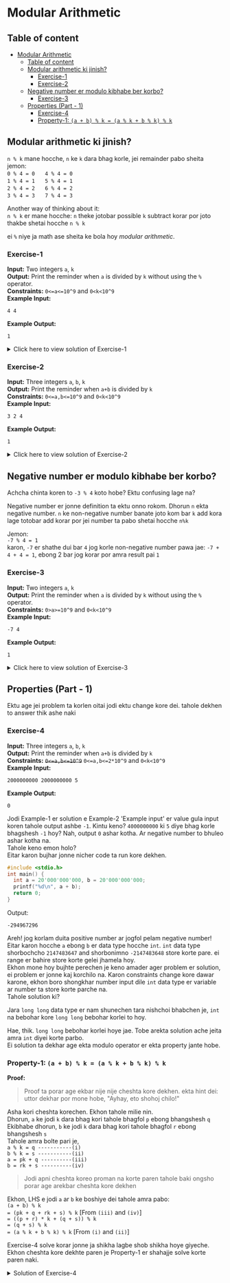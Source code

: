 # Modular Arithmetic

## Table of content
- [Modular Arithmetic](#modular-arithmetic)
  - [Table of content](#table-of-content)
  - [Modular arithmetic ki jinish?](#modular-arithmetic-ki-jinish)
    - [Exercise-1](#exercise-1)
    - [Exercise-2](#exercise-2)
  - [Negative number er modulo kibhabe ber korbo?](#negative-number-er-modulo-kibhabe-ber-korbo)
    - [Exercise-3](#exercise-3)
  - [Properties (Part - 1)](#properties-part---1)
    - [Exercise-4](#exercise-4)
    - [Property-1: `(a + b) % k = (a % k + b % k) % k`](#property-1-a--b--k--a--k--b--k--k)

## Modular arithmetic ki jinish?
`n % k` mane hocche, `n` ke `k` dara bhag korle, jei remainder pabo sheita\
jemon:\
`0 % 4 = 0` &nbsp;&nbsp;&nbsp;&nbsp;  `4 % 4 = 0`\
`1 % 4 = 1` &nbsp;&nbsp;&nbsp;&nbsp;  `5 % 4 = 1`\
`2 % 4 = 2` &nbsp;&nbsp;&nbsp;&nbsp;  `6 % 4 = 2`\
`3 % 4 = 3` &nbsp;&nbsp;&nbsp;&nbsp;  `7 % 4 = 3`

Another way of thinking about it:\
`n % k` er mane hocche: `n` theke jotobar possible `k` subtract korar por joto thakbe shetai hocche `n % k`

ei `%` niye ja math ase sheita ke bola hoy *modular arithmetic*.

### Exercise-1
**Input:** Two integers `a`, `k`\
**Output:** Print the reminder when `a` is divided by `k` without using the `%` operator.\
**Constraints:** `0<=a<=10^9` and `0<k<10^9`\
**Example Input:**
```
4 4
```
**Example Output:**
```
1
```
<details>
<summary>Click here to view solution of Exercise-1</summary>

```c
#include <stdio.h>
int main() {
  int a, k;
  scanf("%d %d", &a, &k);
  // n theke jotobar possible k subtract korar por jeta thakbe shetai hocche n % k
  while(a >= k) a -= k;
  printf("%d", a);
  return 0;
}
```
</details>

### Exercise-2
**Input:** Three integers `a`, `b`, `k`\
**Output:** Print the reminder when `a+b` is divided by `k`\
**Constraints:** `0<=a,b<=10^9` and `0<k<10^9`\
**Example Input:**
```
3 2 4
```
**Example Output:**
```
1
```
<details>
<summary>Click here to view solution of Exercise-2</summary>

```c
#include <stdio.h>
int main() {
  int a, b, k;
  scanf("%d %d %d", &a, &b, &k);
  printf("%d", (a + b) % k);
  return 0;
}
```
</details>

## Negative number er modulo kibhabe ber korbo?
Achcha chinta koren to `-3 % 4` koto hobe? Ektu confusing lage na?

Negative number er jonne definition ta ektu onno rokom. Dhorun `n` ekta negative number. `n` ke non-negative number banate joto kom bar `k` add kora lage totobar add korar por jei number ta pabo shetai hocche `n%k`

Jemon:\
`-7 % 4 = 1`\
karon, `-7` er shathe dui bar `4` jog korle non-negative number pawa jae: `-7 + 4 + 4 = 1`, ebong 2 bar jog korar por amra result pai `1`

### Exercise-3
**Input:** Two integers `a`, `k`\
**Output:** Print the reminder when `a` is divided by `k` without using the `%` operator.\
**Constraints:** `0>a>=10^9` and `0<k<10^9`\
**Example Input:**
```
-7 4
```
**Example Output:**
```
1
```
<details>
<summary>Click here to view solution of Exercise-3</summary>

```c
#include <stdio.h>
int main() {
  int a, k;
  scanf("%d %d", &a, &k);
  // jotokkhon a < 0 totokkhon a er shathe k add korte hobe
  while(a < 0) a += k;
  printf("%d", a);
  return 0;
}
```
</details>

## Properties (Part - 1)
Ektu age jei problem ta korlen oitai jodi ektu change kore dei. tahole dekhen to answer thik ashe naki
### Exercise-4
**Input:** Three integers `a`, `b`, `k`\
**Output:** Print the reminder when `a+b` is divided by `k`\
**Constraints:** ~~`0<=a,b<=10^9`~~ `0<=a,b<=2*10^9` and `0<k<10^9`\
**Example Input:**
```
2000000000 2000000000 5
```
**Example Output:**
```
0
```
Jodi Example-1 er solution e Example-2 'Example input' er value gula input koren tahole output ashbe `-1`. Kintu keno? `4000000000` ki `5` diye bhag korle bhagshesh `-1` hoy? Nah, output `0` ashar kotha. Ar negative number to bhuleo ashar kotha na.\
Tahole keno emon holo?\
Eitar karon bujhar jonne nicher code ta run kore dekhen.
```c
#include <stdio.h>
int main() {
  int a = 20'000'000'000, b = 20'000'000'000;
  printf("%d\n", a + b);
  return 0;
}
```
Output:
```
-294967296
```
Areh! jog korlam duita positive number ar jogfol pelam negative number!\
Eitar karon hocche `a` ebong `b` er data type hocche `int`. `int` data type shorbochcho `2147483647` and shorbonimno `-2147483648` store korte pare. ei range er bahire store korte gelei jhamela hoy.\
Ekhon mone hoy bujhte perechen je keno amader ager problem er solution, ei problem er jonne kaj korchilo na. Karon constraints change kore dawar karone, ekhon boro shongkhar number input dile `int` data type er variable ar number ta store korte parche na.\
Tahole solution ki?

Jara `long long` data type er nam shunechen tara nishchoi bhabchen je, `int` na bebohar kore `long long` bebohar korlei to hoy.

Hae, thik. `long long` bebohar korlei hoye jae. Tobe arekta solution ache jeita amra `int` diyei korte parbo.\
Ei solution ta dekhar age ekta modulo operator er ekta property jante hobe.

### Property-1: `(a + b) % k = (a % k + b % k) % k`
**Proof:**
> Proof ta porar age ekbar nije nije cheshta kore dekhen. ekta hint dei: uttor dekhar por mone hobe, "Ayhay, eto shohoj chilo!"

Asha kori cheshta korechen. Ekhon tahole milie nin.\
Dhorun, `a` ke jodi `k` dara bhag kori tahole bhagfol `p` ebong bhangshesh `q`\
Ekibhabe dhorun, `b` ke jodi `k` dara bhag kori tahole bhagfol `r` ebong bhangshesh `s`\
Tahole amra bolte pari je,\
`a % k = q -----------(i)`\
`b % k = s -----------(ii)`\
`a = pk + q ----------(iii)`\
`b = rk + s ----------(iv)`
> Jodi apni cheshta koreo proman na korte paren tahole baki ongsho porar age arekbar cheshta kore dekhen

Ekhon, LHS e jodi `a` ar `b` ke boshiye dei tahole amra pabo:\
`(a + b) % k`\
`= (pk + q + rk + s) % k` [From `(iii)` and `(iv)`]\
`= ((p + r) * k + (q + s)) % k`\
`= (q + s) % k`\
`= (a % k + b % k) % k` [From `(i)` and `(ii)`]

Exercise-4 solve korar jonne ja shikha lagbe shob shikha hoye giyeche. Ekhon cheshta kore dekhte paren je Property-1 er shahajje solve korte paren naki.
<details>
<summary>Solution of Exercise-4</summary>

```c
#include <stdio.h>
int main() {
  int a, b, k;
  scanf("%d %d %d", &a, &b, &k);
  printf("%d\n", (a % k + b % k) % k);
  return 0;
}
```
</details>